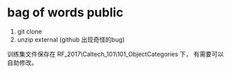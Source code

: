 # bag of words public 




1. git clone 
2. unzip external (github 出现奇怪的bug)


训练集文件保存在 RF_2017\Caltech_101\101_ObjectCategories 下， 有需要可以自助修改。 


 